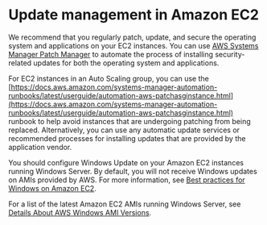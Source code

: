 # Update management in Amazon EC2<a name="update-management"></a>

We recommend that you regularly patch, update, and secure the operating system and applications on your EC2 instances\. You can use [AWS Systems Manager Patch Manager](https://docs.aws.amazon.com/systems-manager/latest/userguide/systems-manager-patch.html) to automate the process of installing security\-related updates for both the operating system and applications\. 

For EC2 instances in an Auto Scaling group, you can use the [https://docs.aws.amazon.com/systems-manager-automation-runbooks/latest/userguide/automation-aws-patchasginstance.html](https://docs.aws.amazon.com/systems-manager-automation-runbooks/latest/userguide/automation-aws-patchasginstance.html) runbook to help avoid instances that are undergoing patching from being replaced\. Alternatively, you can use any automatic update services or recommended processes for installing updates that are provided by the application vendor\.

You should configure Windows Update on your Amazon EC2 instances running Windows Server\. By default, you will not receive Windows updates on AMIs provided by AWS\. For more information, see [Best practices for Windows on Amazon EC2](ec2-best-practices.md)\.

For a list of the latest Amazon EC2 AMIs running Windows Server, see [Details About AWS Windows AMI Versions](https://docs.aws.amazon.com/AWSEC2/latest/WindowsGuide/windows-ami-version-history.html#windows-ami-versions)\.